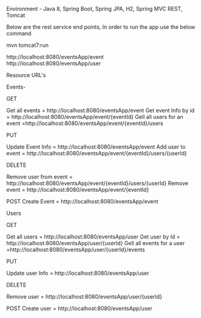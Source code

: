 Environment - Java 8, Spring Boot, Spring JPA, H2, Spring MVC REST, Tomcat

Below are the rest service end points, In order to run the app use the below command

mvn tomcat7:run

http://localhost:8080/eventsApp/event
http://localhost:8080/eventsApp/user

Resource URL's

Events-

GET

Get all events = http://localhost:8080/eventsApp/event
Get event Info by id = http://localhost:8080/eventsApp/event/{eventId}
Gell all users for an event =http://localhost:8080/eventsApp/event/{eventId}/users

PUT

Update Event Info = http://localhost:8080/eventsApp/event
Add user to event = http://localhost:8080/eventsApp/event/{eventId}/users/{userId}

DELETE

Remove user from event = http://localhost:8080/eventsApp/event/{eventId}/users/{userId}
Remove event = http://localhost:8080/eventsApp/event/{eventId}

POST
Create Event = http://localhost:8080/eventsApp/event

Users

GET

Get all users = http://localhost:8080/eventsApp/user
Get  user by Id = http://localhost:8080/eventsApp/user/{userId}
Gell all events for a user =http://localhost:8080/eventsApp/user/{userId}/events

PUT

Update user Info = http://localhost:8080/eventsApp/user

DELETE

Remove user = http://localhost:8080/eventsApp/user/{userId}

POST
Create user = http://localhost:8080/eventsApp/user